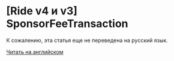 # [Ride v4 и v3] SponsorFeeTransaction

К сожалению, эта статья еще не переведена на русский язык.

[Читать на английском](/en/ride/v4/structures/transaction-structures/sponsor-fee-transaction)
